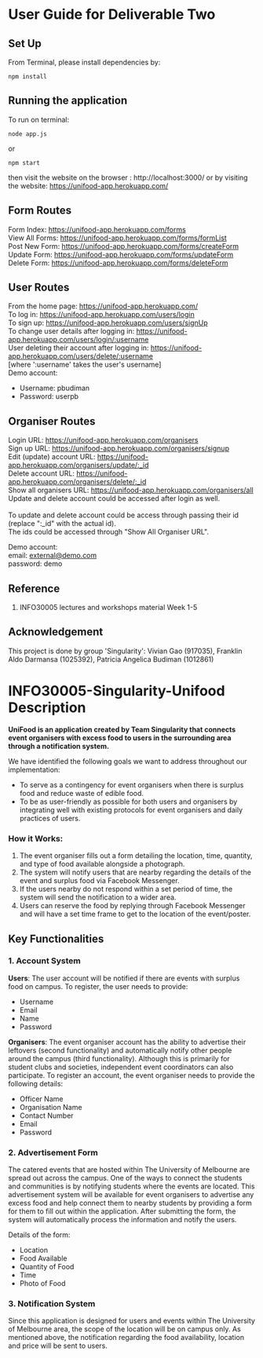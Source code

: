 # User Guide for Deliverable Two

## Set Up
From Terminal, please install dependencies by:
```
npm install
```

## Running the application
To run on terminal:
```
node app.js
```
or
```
npm start
```
then visit the website on the browser : http://localhost:3000/ or by visiting the website: https://unifood-app.herokuapp.com/

## Form Routes
Form Index: https://unifood-app.herokuapp.com/forms
<br>
View All Forms: https://unifood-app.herokuapp.com/forms/formList
<br>
Post New Form: https://unifood-app.herokuapp.com/forms/createForm
<br>
Update Form: https://unifood-app.herokuapp.com/forms/updateForm
<br>
Delete Form: https://unifood-app.herokuapp.com/forms/deleteForm


## User Routes
From the home page: https://unifood-app.herokuapp.com/
<br>
To log in: https://unifood-app.herokuapp.com/users/login
<br>
To sign up: https://unifood-app.herokuapp.com/users/signUp
<br>
To change user details after logging in: https://unifood-app.herokuapp.com/users/login/:username
<br>
User deleting their account after logging in: https://unifood-app.herokuapp.com/users/delete/:username 
<br>
  [where ':username' takes the user's username]
<br>
Demo account:
* Username: pbudiman
* Password: userpb

## Organiser Routes
Login URL: https://unifood-app.herokuapp.com/organisers
<br>
Sign up URL: https://unifood-app.herokuapp.com/organisers/signup
<br>
Edit (update) account URL: https://unifood-app.herokuapp.com/organisers/update/:_id
<br>
Delete account URL: https://unifood-app.herokuapp.com/organisers/delete/:_id
<br>
Show all organisers URL: https://unifood-app.herokuapp.com/organisers/all
<br>
Update and delete account could be accessed after login as well.
<br>
<br>
To update and delete account could be access through passing their id (replace ":_id" with the actual id). 
<br>
The ids could be accessed through "Show All Organiser URL".

Demo account:
<br>
email: external@demo.com
<br>
password: demo
## Reference
1. INFO30005 lectures and workshops material Week 1-5

## Acknowledgement
This project is done by group 'Singularity': Vivian Gao (917035), Franklin Aldo Darmansa (1025392), Patricia Angelica Budiman (1012861)


# INFO30005-Singularity-Unifood Description

**UniFood is an application created by Team Singularity that connects event organisers with excess food to users in the surrounding area through a notification system.**

We have identified the following goals we want to address throughout our implementation:
* To serve as a contingency for event organisers when there is surplus food and reduce waste of edible food.
* To be as user-friendly as possible for both users and organisers by integrating well with existing protocols for event organisers and daily practices of users.

### How it Works:
1. The event organiser fills out a form detailing the location, time, quantity, and type of food available alongside a photograph.
2. The system will notify users that are nearby regarding the details of the event and surplus food via Facebook Messenger.
3. If the users nearby do not respond within a set period of time, the system will send the notification to a wider area.
4. Users can reserve the food by replying through Facebook Messenger and will have a set time frame to get to the location of the event/poster.

## Key Functionalities
### 1. Account System
**Users**: The user account will be notified if there are events with surplus food on campus. To register, the user needs to provide:
* Username
* Email
* Name
* Password

**Organisers**: The event organiser account has the ability to advertise their leftovers (second functionality) and automatically notify other people around the campus (third functionality). Although this is primarily for student clubs and societies, independent event coordinators can also participate. To register an account, the event organiser needs to provide the following details:
* Officer Name
* Organisation Name
* Contact Number
* Email
* Password

### 2. Advertisement Form
The catered events that are hosted within The University of Melbourne are spread out across the campus. One of the ways to connect the students and communities is by notifying students where the events are located. This advertisement system will be available for event organisers to advertise any excess food and help connect them to nearby students by providing a form for them to fill out within the application. After submitting the form, the system will automatically process the information and notify the users.

Details of the form:
* Location
* Food Available
* Quantity of Food
* Time
* Photo of Food

### 3. Notification System
Since this application is designed for users and events within The University of Melbourne area, the scope
of the location will be on campus only. As mentioned above, the notification regarding the food availability, location and price will be sent to users.



